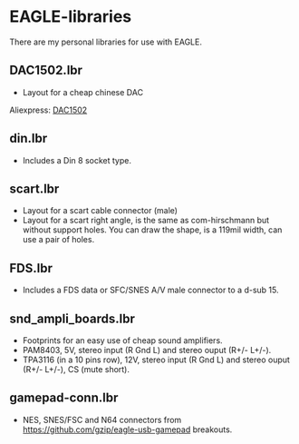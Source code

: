 # EAGLE-libraries
There are my personal libraries for use with EAGLE.

## DAC1502.lbr
* Layout for a cheap chinese DAC

Aliexpress: [DAC1502](https://es.aliexpress.com/item/4000054194789.html?spm=a2g0s.9042311.0.0.6c3363c0sWXnhV)

## din.lbr
* Includes a Din 8 socket type.

## scart.lbr

* Layout for a scart cable connector (male)
* Layout for a scart right angle, is the same as com-hirschmann but without support holes. You can draw the shape, is a 119mil width, can use a pair of holes.

## FDS.lbr

* Includes a FDS data or SFC/SNES A/V male connector to a d-sub 15.

## snd_ampli_boards.lbr

* Footprints for an easy use of cheap sound amplifiers.
* PAM8403, 5V, stereo input (R Gnd L) and stereo ouput (R+/- L+/-).
* TPA3116 (in a 10 pins row), 12V, stereo input (R Gnd L) and stereo ouput (R+/- L+/-), CS (mute short).

## gamepad-conn.lbr

* NES, SNES/FSC and N64 connectors from https://github.com/gzip/eagle-usb-gamepad breakouts.
